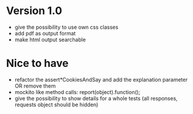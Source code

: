 # Version 1.0
- give the possibility to use own css classes
- add pdf as output format
- make html output searchable

# Nice to have
- refactor the assert*CookiesAndSay and add the explanation parameter OR remove them
- mockito like method calls: report(object).function();
- give the possibility to show details for a whole tests (all responses, requests object should be hidden)
